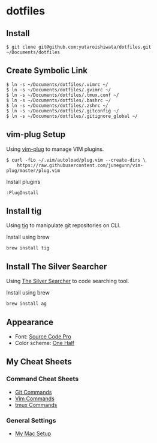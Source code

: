# dotfiles

## Install
```
$ git clone git@github.com:yutaroishiwata/dotfiles.git ~/Documents/dotfiles
```

## Create Symbolic Link
```
$ ln -s ~/Documents/dotfiles/.vimrc ~/
$ ln -s ~/Documents/dotfiles/.gvimrc ~/
$ ln -s ~/Documents/dotfiles/.tmux.conf ~/
$ ln -s ~/Documents/dotfiles/.bashrc ~/
$ ln -s ~/Documents/dotfiles/.zshrc ~/
$ ln -s ~/Documents/dotfiles/.gitconfig ~/
$ ln -s ~/Documents/dotfiles/.gitignore_global ~/
```

## vim-plug Setup
Using [vim-plug](https://github.com/junegunn/vim-plug) to manage VIM plugins.
```
$ curl -fLo ~/.vim/autoload/plug.vim --create-dirs \
    https://raw.githubusercontent.com/junegunn/vim-plug/master/plug.vim
```
Install plugins
```
:PlugInstall
```

## Install tig
Using [tig](https://github.com/ggreer/the_silver_searcher) to manipulate git repositories on CLI.

Install using brew
```
brew install tig
```

## Install The Silver Searcher
Using [The Silver Searcher](https://github.com/ggreer/the_silver_searcher) to code searching tool.

Install using brew
```
brew install ag
```

## Appearance
- Font: [Source Code Pro](https://github.com/adobe-fonts/source-code-pro)
- Color scheme: [One Half](https://github.com/sonph/onehalf)

## My Cheat Sheets
### Command Cheat Sheets
- [Git Commands](https://github.com/yutaroishiwata/dotfiles/wiki/Git-Commands)
- [Vim Commands](https://github.com/yutaroishiwata/dotfiles/wiki/Vim-Commands)
- [tmux Commands](https://github.com/yutaroishiwata/dotfiles/wiki/tmux-Commands)

### General Settings
- [My Mac Setup](https://github.com/yutaroishiwata/dotfiles/wiki/My-Mac-setup)
